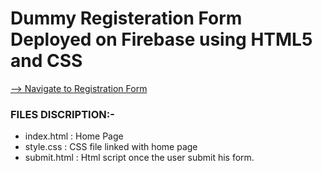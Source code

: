 # Dummy Registeration Form Deployed on Firebase using HTML5 and CSS

[--> Navigate to Registration Form](https://registration-form-a1450.web.app)

### FILES DISCRIPTION:-

* index.html : Home Page
* style.css : CSS file linked with home page
* submit.html : Html script once the user submit his form.


